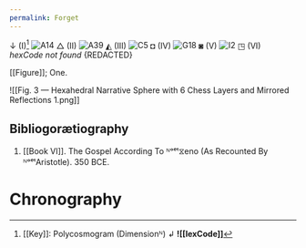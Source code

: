```yaml
---
permalink: Forget
---
```

↓ (I)[^k]
![A14](https://en.wikipedia.org/w/extensions/wikihiero/img/hiero_A14.png?a6a84 "A14")
△ (II)
![A39](https://en.wikipedia.org/w/extensions/wikihiero/img/hiero_A39.png?20b9f "A39")
◭ (III)
![C5](https://en.wikipedia.org/w/extensions/wikihiero/img/hiero_C5.png?b8a25 "C5")
◘ (IV)
![G18](https://en.wikipedia.org/w/extensions/wikihiero/img/hiero_G18.png?77ad1 "G18")
◙ (V)
![I2](https://en.wikipedia.org/w/extensions/wikihiero/img/hiero_I2.png?3e31b "I2")
◳ (VI)
*hexCode not found*
{REDACTED}

[[Figure]]; One. 

![[Fig. 3 — Hexahedral Narrative Sphere with 6 Chess Layers and Mirrored Reflections 1.png]]





Bibliogorætiography
--

1. [[Book VI]]. The Gospel According To ᴺᵒᵉᵗ⧖eno (As Recounted By ᴺᵒᵉᵗAristotle). 350 BCE. 
# Chronography

[^k]: [[Key]]: Polycosmogram (Dimensionᴺ) ↲ **![[lexCode]]**  
